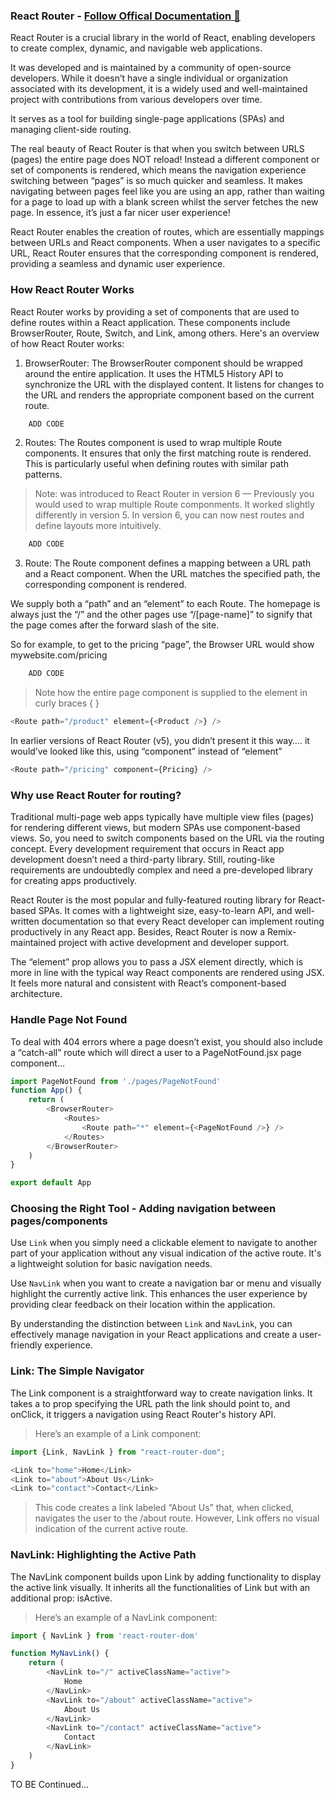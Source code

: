 ### React Router - [Follow Offical Documentation 🔗](https://reactrouter.com/en/main)

React Router is a crucial library in the world of React, enabling developers to create complex, dynamic, and navigable web applications.

It was developed and is maintained by a community of open-source developers. While it doesn’t have a single individual or organization associated with its development, it is a widely used and well-maintained project with contributions from various developers over time.

It serves as a tool for building single-page applications (SPAs) and managing client-side routing.

The real beauty of React Router is that when you switch between URLS (pages) the entire page does NOT reload! Instead a different component or set of components is rendered, which means the navigation experience switching between “pages” is so much quicker and seamless. It makes navigating between pages feel like you are using an app, rather than waiting for a page to load up with a blank screen whilst the server fetches the new page. In essence, it’s just a far nicer user experience!

React Router enables the creation of routes, which are essentially mappings between URLs and React components. When a user navigates to a specific URL, React Router ensures that the corresponding component is rendered, providing a seamless and dynamic user experience.

### How React Router Works

React Router works by providing a set of components that are used to define routes within a React application. These components include BrowserRouter, Route, Switch, and Link, among others. Here's an overview of how React Router works:

1. BrowserRouter: The BrowserRouter component should be wrapped around the entire application. It uses the HTML5 History API to synchronize the URL with the displayed content. It listens for changes to the URL and renders the appropriate component based on the current route.

```js
    ADD CODE
```

2. Routes: The Routes component is used to wrap multiple Route components. It ensures that only the first matching route is rendered. This is particularly useful when defining routes with similar path patterns.

> Note: <Routes> was introduced to React Router in version 6 — Previously you would used <Switch> to wrap multiple Route componments. It worked slightly differently in version 5. In version 6, you can now nest routes and define layouts more intuitively.

```js
    ADD CODE
```

3. Route: The Route component defines a mapping between a URL path and a React component. When the URL matches the specified path, the corresponding component is rendered.

We supply both a “path” and an “element” to each Route. The homepage is always just the “/” and the other pages use “/[page-name]” to signify that the page comes after the forward slash of the site.

So for example, to get to the pricing “page”, the Browser URL would show mywebsite.com/pricing

```js
    ADD CODE
```

> Note how the entire page component is supplied to the element in curly braces { }

```js
<Route path="/product" element={<Product />} />
```

In earlier versions of React Router (v5), you didn’t present it this way…. it would’ve looked like this, using “component” instead of “element”

```js
<Route path="/pricing" component={Pricing} />
```

### Why use React Router for routing?

Traditional multi-page web apps typically have multiple view files (pages) for rendering different views, but modern SPAs use component-based views. So, you need to switch components based on the URL via the routing concept. Every development requirement that occurs in React app development doesn’t need a third-party library. Still, routing-like requirements are undoubtedly complex and need a pre-developed library for creating apps productively.

React Router is the most popular and fully-featured routing library for React-based SPAs. It comes with a lightweight size, easy-to-learn API, and well-written documentation so that every React developer can implement routing productively in any React app. Besides, React Router is now a Remix-maintained project with active development and developer support.

The “element” prop allows you to pass a JSX element directly, which is more in line with the typical way React components are rendered using JSX. It feels more natural and consistent with React’s component-based architecture.

### Handle Page Not Found

To deal with 404 errors where a page doesn’t exist, you should also include a “catch-all” route which will direct a user to a PageNotFound.jsx page component…

```js
import PageNotFound from './pages/PageNotFound'
function App() {
    return (
        <BrowserRouter>
            <Routes>
                <Route path="*" element={<PageNotFound />} />
            </Routes>
        </BrowserRouter>
    )
}

export default App
```

### Choosing the Right Tool - Adding navigation between pages/components

Use `Link` when you simply need a clickable element to navigate to another part of your application without any visual indication of the active route. It's a lightweight solution for basic navigation needs.

Use `NavLink` when you want to create a navigation bar or menu and visually highlight the currently active link. This enhances the user experience by providing clear feedback on their location within the application.

By understanding the distinction between `Link` and `NavLink`, you can effectively manage navigation in your React applications and create a user-friendly experience.

### Link: The Simple Navigator

The Link component is a straightforward way to create navigation links. It takes a to prop specifying the URL path the link should point to, and onClick, it triggers a navigation using React Router's history API.

> Here’s an example of a Link component:

```js
import {Link, NavLink } from "react-router-dom";

<Link to="home">Home</Link>
<Link to="about">About Us</Link>
<Link to="contact">Contact</Link>
```

> This code creates a link labeled “About Us” that, when clicked, navigates the user to the /about route. However, Link offers no visual indication of the current active route.

### NavLink: Highlighting the Active Path

The NavLink component builds upon Link by adding functionality to display the active link visually. It inherits all the functionalities of Link but with an additional prop: isActive.

> Here’s an example of a NavLink component:

```js
import { NavLink } from 'react-router-dom'

function MyNavLink() {
    return (
        <NavLink to="/" activeClassName="active">
            Home
        </NavLink>
        <NavLink to="/about" activeClassName="active">
            About Us
        </NavLink>
        <NavLink to="/contact" activeClassName="active">
            Contact
        </NavLink>
    )
}
```

TO BE Continued...
